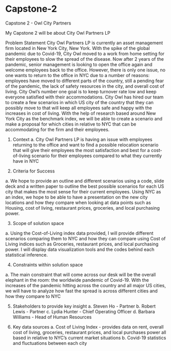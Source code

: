 # Capstone-2
Capstone 2 - Owl City Partners


My Capstone 2 will be about City Owl Partners LP

Problem Statement
City Owl Partners LP is currently an asset management firm located in New York City, New York. With the spike of the global pandemic due to Covid-19, City Owl moved to a work from home setting for their employees to slow the spread of the disease. Now after 2 years of the pandemic, senior management is looking to open the office again and welcome employees back to the office. However, there is only one issue, no one wants to return to the office in NYC due to a number of reasons: employees have moved to different parts of the country, still a pending fear of the pandemic, the lack of safety resources in the city, and overall cost of living. City Owl’s number one goal is to keep turnover rate low and keep everyone satisfied with their accommodations. City Owl has hired our team to create a few scenarios in which US city of the country that they can possibly move to that will keep all employees safe and happy with the increases in cost of living. With the help of research based around New York City as the benchmark index, we will be able to create a scenario and make a proposal for which cities in relative to NYC that can be accommodating for the firm and their employees.

1. Context
a. City Owl Partners LP is having an issue with employees returning to the office and want to find a possible relocation scenario that will give their employees the most satisfaction and best for a cost-of-living scenario for their employees compared to what they currently have in NYC

2. Criteria for Success

a. We hope to provide an outline and different scenarios using a code, slide deck and a written paper to outline the best possible scenarios for each US city that makes the most sense for their current employees. Using NYC as an index, we hope to be able to have a presentation on the new city locations and how they compare when looking at data points such as Housing, cost of living, restaurant prices, groceries, and local purchasing power.

3. Scope of solution space

a. Using the Cost-of-Living index data provided, I will provide different scenarios comparing them to NYC and how they can compare using Cost of Living indices such as Groceries, restaurant prices, and local purchasing power. I will display data visualization tools and the codes behind each statistical inference.

4. Constraints within solution space

a. The main constraint that will come across our desk will be the overall elephant in the room: the worldwide pandemic of Covid-19. With the increases of the pandemic hitting across the country and all major US cities, we will have to analyze how fast the spread is across different cities and how they compare to NYC

5. Stakeholders to provide key insight
a. Steven Ho - Partner
b. Robert Lewis - Partner
c. Lydia Hunter - Chief Operating Officer
d. Barbara Williams - Head of Human Resources

6. Key data sources
a. Cost of Living Index - provides data on rent, overall cost of living, groceries, restaurant prices, and local purchases power all based in relative to NYC’s current market situations
b. Covid-19 statistics and fluctuations between each city
